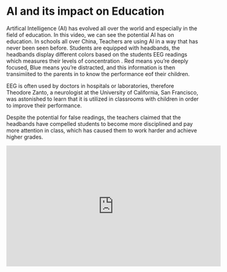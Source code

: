 
# AI and its impact on Education

Artifical Intelligence (AI) has evolved all over the world and especially in the field of education. In this video, we can see the potential AI has on education. In schools all over China, Teachers are using AI in a way that has never been seen before. Students are equipped with headbands, the headbands display different colors based on the students EEG readings which measures their levels of concentration . Red means you’re deeply focused, Blue means you’re distracted, and this information is then transimiited to the parents in to know the performance eof their children. 

EEG is often used by doctors in hospitals or laboratories, therefore Theodore Zanto, a neurologist at the University of California, San Francisco, was astonished to learn that it is utilized in classrooms with children in order to improve their performance.

Despite the potential for false readings, the teachers claimed that the headbands have compelled students to become more disciplined and pay more attention in class, which has caused them to work harder and achieve higher grades. 

<iframe width="560" height="315" src="https://www.youtube.com/embed/JMLsHI8aV0g" title="YouTube video player" frameborder="0" allow="accelerometer; autoplay; clipboard-write; encrypted-media; gyroscope; picture-in-picture" allowfullscreen></iframe>



